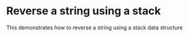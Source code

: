 # Reverse a string using a stack

This demonstrates how to reverse a string using a stack data structure